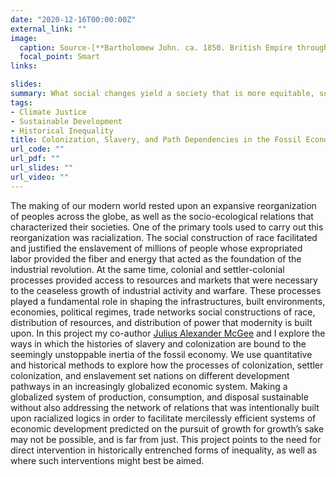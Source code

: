 ```yaml
---
date: "2020-12-16T00:00:00Z"
external_link: ""
image:
  caption: Source-[**Bartholomew John. ca. 1850. British Empire throughout the world exhibited in one view.**](https://www.loc.gov/resource/g5730.ct000158/?r=-0.53,-0.017,2.06,0.927,0)
  focal_point: Smart
links:

slides:
summary: What social changes yield a society that is more equitable, sustainable, resilient, and robust?
tags:
- Climate Justice 
- Sustainable Development
- Historical Inequality
title: Colonization, Slavery, and Path Dependencies in the Fossil Economy
url_code: ""
url_pdf: ""
url_slides: ""
url_video: ""
---
```


The making of our modern world rested upon an expansive reorganization of peoples across the globe, as well as the socio-ecological relations that characterized their societies. One of the primary tools used to carry out this reorganization was racialization. The social construction of race facilitated and justified the enslavement of millions of people whose expropriated labor provided the fiber and energy that acted as the foundation of the industrial revolution. At the same time, colonial and settler-colonial processes provided access to resources and markets that were necessary to the ceaseless growth of industrial activity and warfare. These processes played a fundamental role in shaping the infrastructures, built environments, economies, political regimes, trade networks social constructions of race, distribution of resources, and distribution of power that modernity is built upon. In this project my co-author [Julius Alexander McGee](/author/julius-alexander-mcgee/) and I explore the ways in which the histories of slavery and colonization are bound to the seemingly unstoppable inertia of the fossil economy. We use quantitative and historical methods to explore how the processes of colonization, settler colonization, and enslavement set nations on different development pathways in an increasingly globalized economic system. Making a globalized system of production, consumption, and disposal sustainable without also addressing the network of relations that was intentionally built upon racialized logics in order to facilitate mercilessly efficient systems of economic development predicted on the pursuit of growth for growth’s sake may not be possible, and is far from just. This project points to the need for direct intervention in historically entrenched forms of inequality, as well as where such interventions might best be aimed.
